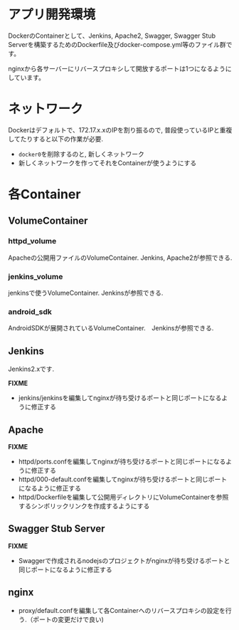 # アプリ開発環境

DockerのContainerとして、Jenkins, Apache2, Swagger, Swagger Stub Serverを構築するためのDockerfile及びdocker-compose.yml等のファイル群です。

nginxから各サーバーにリバースプロキシして開放するポートは1つになるようにしています。

# ネットワーク
Dockerはデフォルトで、172.17.x.xのIPを割り振るので, 普段使っているIPと重複してたりすると以下の作業が必要.

+ `docker0`を削除するのと, 新しくネットワーク
+ 新しくネットワークを作ってそれをContainerが使うようにする

# 各Container
## VolumeContainer

### httpd_volume

Apacheの公開用ファイルのVolumeContainer. Jenkins, Apache2が参照できる.

### jenkins_volume

jenkinsで使うVolumeContainer. Jenkinsが参照できる.

### android_sdk

AndroidSDKが展開されているVolumeContainer.　Jenkinsが参照できる.

## Jenkins
Jenkins2.xです.

**FIXME**

+ jenkins/jenkinsを編集してnginxが待ち受けるポートと同じポートになるように修正する

## Apache

**FIXME**

+ httpd/ports.confを編集してnginxが待ち受けるポートと同じポートになるように修正する
+ httpd/000-default.confを編集してnginxが待ち受けるポートと同じポートになるように修正する
+ httpd/Dockerfileを編集して公開用ディレクトリにVolumeContainerを参照するシンボリックリンクを作成するようにする

## Swagger Stub Server

**FIXME**

+ Swaggerで作成されるnodejsのプロジェクトがnginxが待ち受けるポートと同じポートになるように修正する

## nginx

+ proxy/default.confを編集して各Containerへのリバースプロキシの設定を行う.（ポートの変更だけで良い)
